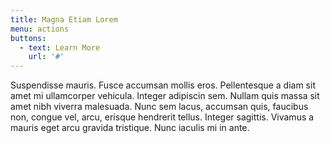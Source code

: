 ```yaml
---
title: Magna Etiam Lorem
menu: actions
buttons:
  - text: Learn More
    url: '#'
---
```


Suspendisse mauris. Fusce accumsan mollis eros. Pellentesque a diam sit amet mi ullamcorper vehicula. Integer adipiscin sem. Nullam quis massa sit amet nibh viverra malesuada. Nunc sem lacus, accumsan quis, faucibus non, congue vel, arcu, erisque hendrerit tellus. Integer sagittis. Vivamus a mauris eget arcu gravida tristique. Nunc iaculis mi in ante.
